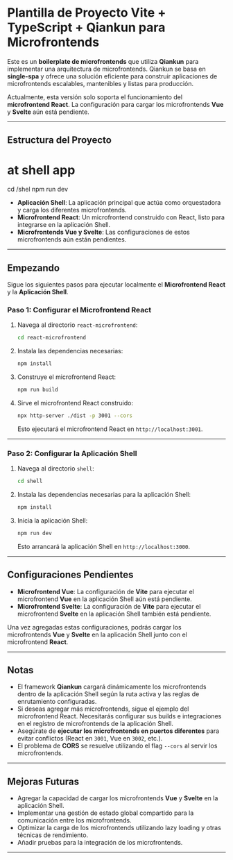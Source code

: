 # Plantilla de Proyecto Vite + TypeScript + Qiankun para Microfrontends

Este es un **boilerplate de microfrontends** que utiliza **Qiankun** para implementar una arquitectura de microfrontends. Qiankun se basa en **single-spa** y ofrece una solución eficiente para construir aplicaciones de microfrontends escalables, mantenibles y listas para producción.

Actualmente, esta versión solo soporta el funcionamiento del **microfrontend React**. La configuración para cargar los microfrontends **Vue** y **Svelte** aún está pendiente.

---

## Estructura del Proyecto

# at shell app
cd /shel
npm run dev 
- **Aplicación Shell**: La aplicación principal que actúa como orquestadora y carga los diferentes microfrontends.
- **Microfrontend React**: Un microfrontend construido con React, listo para integrarse en la aplicación Shell.
- **Microfrontends Vue y Svelte**: Las configuraciones de estos microfrontends aún están pendientes.

---

## Empezando

Sigue los siguientes pasos para ejecutar localmente el **Microfrontend React** y la **Aplicación Shell**.

### Paso 1: Configurar el Microfrontend React

1. Navega al directorio `react-microfrontend`:
    ```bash
    cd react-microfrontend
    ```

2. Instala las dependencias necesarias:
    ```bash
    npm install
    ```

3. Construye el microfrontend React:
    ```bash
    npm run build
    ```

4. Sirve el microfrontend React construido:
    ```bash
    npx http-server ./dist -p 3001 --cors
    ```

   Esto ejecutará el microfrontend React en `http://localhost:3001`.

---

### Paso 2: Configurar la Aplicación Shell

1. Navega al directorio `shell`:
    ```bash
    cd shell
    ```

2. Instala las dependencias necesarias para la aplicación Shell:
    ```bash
    npm install
    ```

3. Inicia la aplicación Shell:
    ```bash
    npm run dev
    ```

   Esto arrancará la aplicación Shell en `http://localhost:3000`.

---

## Configuraciones Pendientes

- **Microfrontend Vue**: La configuración de **Vite** para ejecutar el microfrontend **Vue** en la aplicación Shell aún está pendiente.
- **Microfrontend Svelte**: La configuración de **Vite** para ejecutar el microfrontend **Svelte** en la aplicación Shell también está pendiente.

Una vez agregadas estas configuraciones, podrás cargar los microfrontends **Vue** y **Svelte** en la aplicación Shell junto con el microfrontend **React**.

---

## Notas

- El framework **Qiankun** cargará dinámicamente los microfrontends dentro de la aplicación Shell según la ruta activa y las reglas de enrutamiento configuradas.
- Si deseas agregar más microfrontends, sigue el ejemplo del microfrontend React. Necesitarás configurar sus builds e integraciones en el registro de microfrontends de la aplicación Shell.
- Asegúrate de **ejecutar los microfrontends en puertos diferentes** para evitar conflictos (React en `3001`, Vue en `3002`, etc.).
- El problema de **CORS** se resuelve utilizando el flag `--cors` al servir los microfrontends.

---

## Mejoras Futuras

- Agregar la capacidad de cargar los microfrontends **Vue** y **Svelte** en la aplicación Shell.
- Implementar una gestión de estado global compartido para la comunicación entre los microfrontends.
- Optimizar la carga de los microfrontends utilizando lazy loading y otras técnicas de rendimiento.
- Añadir pruebas para la integración de los microfrontends.

---
